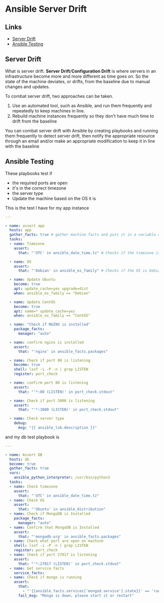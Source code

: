 # Ansible Server Drift

## Links

- [Server Drift](#server-drift)
- [Ansible Testing](#ansible-testing)

## Server Drift

What is server drift. **Server Drift**/**Configuration Drift** is where servers in an infrastructure become more and more different as time goes on. So the state of the machine deviates, or drifts, from the baseline due to manual changes and updates.

To combat server drift, two approaches can be taken.

1. Use an automated tool, such as Ansible, and run them frequently and repeatedly to keep machines in line.
2. Rebuild machine instances frequently so they don't have much time to drift from the baseline

You can combat server drift with Ansible by creating playbooks and running them frequently to detect server drift, then notify the appropriate resource through an email and/or make an appropriate modification to keep it in line with the baseline

## Ansible Testing

These playbooks test if

- the required ports are open
- it's in the correct timezone
- the server type
- Update the machine based on the OS it is

This is the test I have for my app instance

```yaml
---

- name: assert app
  hosts: app
  gather_facts: true # gather machine facts and puts it in a variable called ansible_facts
  tasks:
  - name: Timezone
    assert:
      that: "'UTC' in ansible_date_time.tz" # Checks if the timezone is in UTC

  - name: OS
    assert:
      that: "'Debian' in ansible_os_family" # Checks if the OS is Debian

  - name: Update Ubuntu
    become: true
    apt: update_cache=yes upgrade=dist
    when: ansible_os_family == "Debian"

  - name: Update CentOS
    become: true
    apt: name=* update_cache=yes
    when: ansible_os_family == "CentOS"

  - name: "Check if NGINX is installed"
    package_facts:
      manager: "auto"

  - name: confirm nginx is installed
    assert:
      that: "'nginx' in ansible_facts.packages"

  - name: Check if port 80 is listening
    become: true
    shell: lsof -i -P -n | grep LISTEN
    register: port_check

  - name: confirm port 80 is listening
    assert:
      that: "'*:80 (LISTEN)' in port_check.stdout"

  - name: Check if port 3000 is listening
    assert:
      that: "'*:3000 (LISTEN)' in port_check.stdout"

  - name: Check server type
    debug:
      msg: "{{ ansible_lsb.description }}"
```

and my db test playbook is

```yaml
---

- name: Assert DB
  hosts: db
  become: true
  gather_facts: true
  vars:
    ansible_python_interpreter: /usr/bin/python3
  tasks:
  - name: Check timezone
    assert:
      that: "'UTC' in ansible_date_time.tz"
  - name: Check OS
    assert:
      that: "'Ubuntu' in ansible_distribution"
  - name: Check if MongoDB is Installed
    package_facts:
      manager: "auto"
  - name: Confirm that MongoDB is Installed
    assert:
      that: "'mongodb-org' in ansible_facts.packages"
  - name: Check what port are open on machine
    shell: lsof -i -P -n | grep LISTEN
    register: port_check
  - name: Check if port 27017 is listening
    assert:
      that: "'*:27017 (LISTEN)' in port_check.stdout"
  - name: Get service facts
    service_facts:
  - name: Check if mongo is running
    assert:
      that:
        - "'{{ansible_facts.services['mongod.service'].state}}' == 'running'"
      fail_msg: "Mongo is down, please start it or restart"
```
